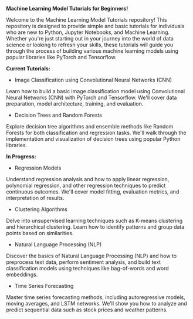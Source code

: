 **Machine Learning Model Tutorials for Beginners!**

Welcome to the Machine Learning Model Tutorials repository! 
This repository is designed to provide simple and basic tutorials for individuals who are new to Python, Jupyter Notebooks, and Machine Learning. 
Whether you're just starting out in your journey into the world of data science or looking to refresh your skills, these tutorials will guide you through the process of building various machine learning models using popular libraries like PyTorch and Tensorflow.

**Current Tutorials:**

- Image Classification using Convolutional Neural Networks (CNN)

Learn how to build a basic image classification model using Convolutional Neural Networks (CNN) with PyTorch and Tensorflow. We'll cover data preparation, model architecture, training, and evaluation.

- Decision Trees and Random Forests

Explore decision tree algorithms and ensemble methods like Random Forests for both classification and regression tasks. We'll walk through the implementation and visualization of decision trees using popular Python libraries.

**In Progress:**

- Regression Models

Understand regression analysis and how to apply linear regression, polynomial regression, and other regression techniques to predict continuous outcomes. We'll cover model fitting, evaluation metrics, and interpretation of results.

- Clustering Algorithms
  
Delve into unsupervised learning techniques such as K-means clustering and hierarchical clustering. Learn how to identify patterns and group data points based on similarities.

- Natural Language Processing (NLP)

Discover the basics of Natural Language Processing (NLP) and how to preprocess text data, perform sentiment analysis, and build text classification models using techniques like bag-of-words and word embeddings.

- Time Series Forecasting

Master time series forecasting methods, including autoregressive models, moving averages, and LSTM networks. We'll show you how to analyze and predict sequential data such as stock prices and weather patterns.


